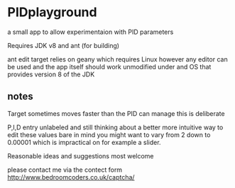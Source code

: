 # PIDplayground
a small app to allow experimentaion with PID parameters

Requires JDK v8 and ant (for building)

ant edit target relies on geany which requires Linux
however any editor can be used and the app itself should
work unmodified under and OS that provides version 8 of the JDK

## notes

Target sometimes moves faster than the PID can manage this is deliberate

P,I,D entry unlabeled and still thinking about a better more intuitive
way to edit these values bare in mind you might want to vary from 2 down
to 0.00001 which is impractical on for example a slider.

Reasonable ideas and suggestions most welcome

please contact me via the contect form
http://www.bedroomcoders.co.uk/captcha/
